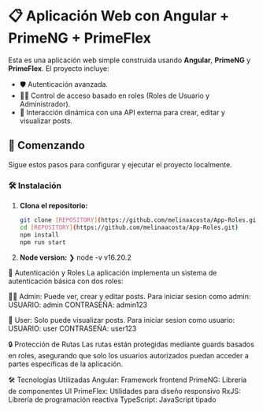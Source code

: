 # 📋 Aplicación Web con Angular + PrimeNG + PrimeFlex

Esta es una aplicación web simple construida usando **Angular**, **PrimeNG** y **PrimeFlex**. El proyecto incluye:

- 🛡️ Autenticación avanzada.
- 🧑‍💻 Control de acceso basado en roles (Roles de Usuario y Administrador).
- 📝 Interacción dinámica con una API externa para crear, editar y visualizar posts.

## 🚀 Comenzando

Sigue estos pasos para configurar y ejecutar el proyecto localmente.

### 🛠️ Instalación

1. **Clona el repositorio:**
   ```bash
   git clone [REPOSITORY](https://github.com/melinaacosta/App-Roles.git)
   cd [REPOSITORY](https://github.com/melinaacosta/App-Roles.git)
   npm install
   npm run start
   ```

2. **Node version:**
❯ node -v
v16.20.2

🔑 Autenticación y Roles
La aplicación implementa un sistema de autenticación básica con dos roles:

🧑‍💼 Admin: Puede ver, crear y editar posts. Para iniciar sesion como admin: USUARIO: admin CONTRASEÑA: admin123

👤 User: Solo puede visualizar posts. Para iniciar sesion como usuario: USUARIO: user CONTRASEÑA: user123

🔒 Protección de Rutas
Las rutas están protegidas mediante guards basados en roles, asegurando que solo los usuarios autorizados puedan acceder a partes específicas de la aplicación.

🛠️ Tecnologías Utilizadas
Angular: Framework frontend
PrimeNG: Librería de componentes UI
PrimeFlex: Utilidades para diseño responsivo
RxJS: Librería de programación reactiva
TypeScript: JavaScript tipado
